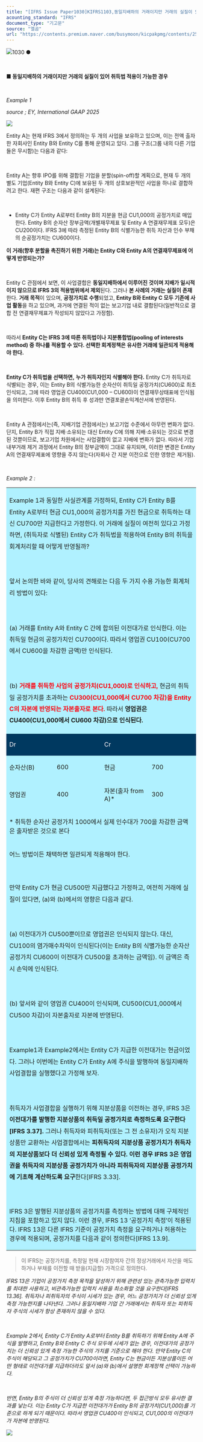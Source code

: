 ```yaml
---
title: "[IFRS Issue Paper1030]KIFRS1103,동일지배하의 거래이지만 거래의 실질이 있어 취득법 적용이 가능한 경우"
acounting_standard: "IFRS"
document_type: "기고문"
source: "엘곰"
url: "https://contents.premium.naver.com/busymoon/kicpakpmg/contents/250815144301056tr"
---
```

![](https://n2.news.naver.com/l.gif?type=content)1030 ●

​

**■ 동일지배하의 거래이지만 거래의 실질이 있어 취득법 적용이 가능한 경우**

**​**

*Example 1*

*source ; EY, International GAAP 2025*

![](https://scs-phinf.pstatic.net/MjAyNTA4MTVfMjM1/MDAxNzU1MjM0Nzk2Nzkw.oQvJtn3IGyxnMxkp0o4oEoMjIWdcshlaWUNTjEFzou8g.azrLzi_V2TRLlrUPVZUTTMQhfe8SIrpPTWKTLzr6eQIg.PNG/image.png?type=w800)

Entity A는 현재 IFRS 3에서 정의하는 두 개의 사업을 보유하고 있으며, 이는 전액 출자한 자회사인 Entity B와 Entity C를 통해 운영되고 있다. 그룹 구조(그룹 내의 다른 기업들은 무시함)는 다음과 같다:

​

Entity A는 향후 IPO를 위해 결합된 기업을 분할(spin-off)할 계획으로, 현재 두 개의 별도 기업(Entity B와 Entity C)에 보유된 두 개의 상호보완적인 사업을 하나로 결합하려고 한다. 재편 구조는 다음과 같이 설계된다:

​

- Entity C가 Entity A로부터 Entity B의 지분을 현금 CU1,000의 공정가치로 매입한다. Entity B의 순자산 장부금액(개별재무제표 및 Entity A 연결재무제표 모두)은 CU200이다. IFRS 3에 따라 측정된 Entity B의 식별가능한 취득 자산과 인수 부채의 순공정가치는 CU600이다.

**이 거래(향후 분할을 촉진하기 위한 거래)는 Entity C와 Entity A의 연결재무제표에 어떻게 반영되는가?**

​

Entity C 관점에서 보면, 이 사업결합은 **동일지배하에서 이루어진 것이며 지배가 일시적이지 않으므로 IFRS 3의 적용범위에서 제외**된다. 그러나 **본 사례의 거래는 실질이 존재**한다. **거래 목적**이 있으며, **공정가치로 수행**되었고, **Entity B와 Entity C 모두 기존에 사업 활동**을 하고 있으며, 과거에 연결된 적이 없는 보고기업 내로 결합된다(일반적으로 결합 전 연결재무제표가 작성되지 않았다고 가정함).

​

따라서 **Entity C는 IFRS 3에 따른 취득법이나 지분통합법(pooling of interests method) 중 하나를 적용할 수 있다. 선택한 회계정책은 유사한 거래에 일관되게 적용해야 한다.**

​

**Entity C가 취득법을 선택하면,** **누가 취득자인지 식별해야 한다.** Entity C가 취득자로 식별되는 경우, 이는 Entity B의 식별가능한 순자산이 취득일 공정가치(CU600)로 최초 인식되고, 그에 따라 영업권 CU400(CU1,000 – CU600)이 연결재무상태표에 인식됨을 의미한다. 이후 Entity B의 취득 후 성과만 연결포괄손익계산서에 반영된다.

​

Entity A 관점에서는(즉, 지배기업 관점에서는) 보고기업 수준에서 아무런 변화가 없다. 단지, Entity B가 직접 지배·소유되는 대신 Entity C에 의해 지배·소유되는 것으로 변경된 것뿐이므로, 보고기업 차원에서는 사업결합이 없고 지배에 변화가 없다. 따라서 기업 내부거래 제거 과정에서 Entity B의 장부금액이 그대로 유지되며, 이러한 변경은 Entity A의 연결재무제표에 영향을 주지 않는다(자회사 간 지분 이전으로 인한 영향은 제거됨).

​

*Example 2 :*

<table style=""><tbody><tr><td colspan="4" rowspan="1" style="width: 100.0%; height: 32.25px;  background-color: #b0f1ff;"><div><p style="line-height:1.9;"><span style="">Example 1과 동일한 사실관계를 가정하되, Entity C가 Entity B를 Entity A로부터 현금 CU1,000의 공정가치를 가진 현금으로 취득하는 대신 CU700만 지급한다고 가정한다. 이 거래에 실질이 여전히 있다고 가정하면, (취득자로 식별된) Entity C가 취득법을 적용하여 Entity B의 취득을 회계처리할 때 어떻게 반영될까?</span></p></div><div><p style="line-height:1.9;"><span style="">​</span></p></div><div><p style="line-height:1.9;"><span style="">앞서 논의한 바와 같이, 당사의 견해로는 다음 두 가지 수용 가능한 회계처리 방법이 있다:</span></p></div><div><p style="line-height:1.9;"><span style="">​</span></p></div><div><p style="line-height:1.9;"><span style="">(a) 거래를 Entity A와 Entity C 간에 합의된 이전대가로 인식한다. 이는 취득일 현금의 공정가치인 CU700이다. 따라서 영업권 CU100(CU700에서 CU600을 차감한 금액)만 인식된다.</span></p></div><div><p style="line-height:1.9;"><span style="">​</span></p></div><div><p style="line-height:1.9;"><span style="">(b) </span><span style="color:#ff0010;"><b>거래를 취득한 사업의 공정가치(CU1,000)로 인식하고,</b></span><span style=""> 현금의 취득일 공정가치를 초과하는 </span><span style="color:#ff0010;"><b>CU300(CU1,000에서 CU700 차감)을 Entity C의 자본에 반영되는 자본출자로 본다.</b></span><span style=""> 따라서 </span><span style=""><b>영업권은 CU400(CU1,000에서 CU600 차감)으로 인식된다.</b></span></p></div></td></tr><tr><td colspan="1" rowspan="1" style="width: 25.0%; height: 16.13px;  background-color: #003960;"><div><p style=""><span style="color:#ffffff;">Dr</span></p></div></td><td colspan="1" rowspan="1" style="width: 25.0%; height: 16.13px;  background-color: #003960;"><div><p style=""><span style="color:#ffffff;">​</span></p></div></td><td colspan="1" rowspan="1" style="width: 25.0%; height: 16.13px;  background-color: #003960;"><div><p style=""><span style="color:#ffffff;">Cr</span></p></div></td><td colspan="1" rowspan="1" style="width: 25.0%; height: 16.13px;  background-color: #003960;"><div><p style=""><span style="color:#ffffff;">​</span></p></div></td></tr><tr><td colspan="1" rowspan="1" style="width: 25.0%; height: 16.12px;  background-color: #b0f1ff;"><div><p style=""><span style="">순자산(B)</span></p></div></td><td colspan="1" rowspan="1" style="width: 25.0%; height: 16.12px;  background-color: #b0f1ff;"><div><p style=""><span style="">600</span></p></div></td><td colspan="1" rowspan="1" style="width: 25.0%; height: 16.12px;  background-color: #b0f1ff;"><div><p style=""><span style="">현금</span></p></div></td><td colspan="1" rowspan="1" style="width: 25.0%; height: 16.12px;  background-color: #b0f1ff;"><div><p style=""><span style="">700</span></p></div></td></tr><tr><td colspan="1" rowspan="1" style="width: 25.0%; height: 16.13px;  background-color: #b0f1ff;"><div><p style=""><span style="">영업권</span></p></div></td><td colspan="1" rowspan="1" style="width: 25.0%; height: 16.13px;  background-color: #b0f1ff;"><div><p style=""><span style="">400</span></p></div></td><td colspan="1" rowspan="1" style="width: 25.0%; height: 16.13px;  background-color: #b0f1ff;"><div><p style=""><span style="">자본(출자 from A)*</span></p></div></td><td colspan="1" rowspan="1" style="width: 25.0%; height: 16.13px;  background-color: #b0f1ff;"><div><p style=""><span style="">300</span></p></div></td></tr><tr><td colspan="4" rowspan="1" style="width: 100.0%; height: 16.12px;  background-color: #b0f1ff;"><div><p style=""><span style="">* 취득한 순자산 공정가치 1000에서 실제 인수대가 700을 차감한 금액은 출자받은 것으로 본다</span></p></div></td></tr><tr><td colspan="4" rowspan="1" style="width: 100.0%; height: 32.25px;  background-color: #b0f1ff;"><div><p style=""><span style="">어느 방법이든 채택하면 일관되게 적용해야 한다.</span></p></div><div><p style="line-height:1.9;"><span style="">​</span></p></div><div><p style="line-height:1.9;"><span style="">만약 Entity C가 현금 CU500만 지급했다고 가정하고, 여전히 거래에 실질이 있다면, (a)와 (b)에서의 영향은 다음과 같다.</span></p></div><div><p style="line-height:1.9;"><span style="">​</span></p></div><div><p style="line-height:1.9;"><span style="">(a) 이전대가가 CU500뿐이므로 영업권은 인식되지 않는다. 대신, CU100의 염가매수차익이 인식된다(이는 Entity B의 식별가능한 순자산 공정가치 CU600이 이전대가 CU500을 초과하는 금액임). 이 금액은 즉시 손익에 인식된다.</span></p></div><div><p style="line-height:1.9;"><span style="">​</span></p></div><div><p style="line-height:1.9;"><span style="">(b) 앞서와 같이 영업권 CU400이 인식되며, CU500(CU1,000에서 CU500 차감)이 자본출자로 자본에 반영된다.</span></p></div><div><p style="line-height:1.9;"><span style="">​</span></p></div><div><p style="line-height:1.9;"><span style="">Example1과 Example2에서는 Entity C가 지급한 이전대가는 현금이었다. 그러나 이번에는 Entity C가 Entity A에 주식을 발행하여 동일지배하 사업결합을 실행했다고 가정해 보자.</span></p></div><div><p style="line-height:1.9;"><span style="">​</span></p></div><div><p style="line-height:1.9;"><span style="">취득자가 사업결합을 실행하기 위해 지분상품을 이전하는 경우, IFRS 3은 </span><span style=""><b>이전대가를 발행한 지분상품의 취득일 공정가치로 측정하도록 요구한다[IFRS 3.37].</b></span><span style=""> 그러나 취득자와 피취득자(또는 그 전 소유자)가 오직 지분상품만 교환하는 사업결합에서는</span><span style=""><b> 피취득자의 지분상품 공정가치가 취득자의 지분상품보다 더 신뢰성 있게 측정될 수 있다. 이런 경우 IFRS 3은 영업권을 취득자의 지분상품 공정가치가 아니라 피취득자의 지분상품 공정가치에 기초해 계산하도록 요구</b></span><span style="">한다[IFRS 3.33].</span></p></div><div><p style="line-height:1.9;"><span style="">​</span></p></div><div><p style=""><span style="">IFRS 3은 발행된 지분상품의 공정가치를 측정하는 방법에 대해 구체적인 지침을 포함하고 있지 않다. 이런 경우, IFRS 13 ‘공정가치 측정’이 적용된다. IFRS 13은 다른 IFRS 기준이 공정가치 측정을 요구하거나 허용하는 경우에 적용되며, 공정가치를 다음과 같이 정의한다[IFRS 13.9].</span></p></div></td></tr></tbody></table>

> 이 IFRS는 공정가치를, 측정일 현재 시장참여자 간의 정상거래에서 자산을 매도하거나 부채를 이전할 때 받을(지급할) 가격으로 정의한다.

*IFRS 13은 기업이 공정가치 측정 목적을 달성하기 위해 관련성 있는 관측가능한 입력치를 최대한 사용하고, 비관측가능한 입력치 사용을 최소화할 것을 요구한다\[IFRS 13.36\]. 취득자나 피취득자의 주식이 시세가 있는 경우, 어느 공정가치가 더 신뢰성 있게 측정 가능한지를 나타낸다. 그러나 동일지배하 기업 간 거래에서는 취득자 또는 피취득자 주식의 시세가 항상 존재하지 않을 수 있다.*

*​*

*Example 2에서, Entity C가 Entity A로부터 Entity B를 취득하기 위해 Entity A에 주식을 발행하고, Entity B와 Entity C 주식 모두에 시세가 없는 경우, 이전대가의 공정가치는 더 신뢰성 있게 측정 가능한 주식의 가치를 기준으로 해야 한다. 만약 Entity C의 주식이 해당되고 그 공정가치가 CU700이라면, Entity C는 현금이든 지분상품이든 어떤 형태로 이전대가를 지급하더라도 앞서 (a)와 (b)에서 설명한 회계정책 선택이 가능하다.*

*​*

*반면, Entity B의 주식이 더 신뢰성 있게 측정 가능하다면, 두 접근방식 모두 유사한 결과를 낳는다. 이는 Entity C가 지급한 이전대가가 Entity B의 공정가치(CU1,000)를 기준으로 하게 되기 때문이다. 따라서 영업권 CU400이 인식되고, CU1,000의 이전대가가 자본에 반영된다.*

![](https://scs-phinf.pstatic.net/MjAyNTA4MTVfMjI5/MDAxNzU1MjM2NTA3NTE3.o_Kf5GYaySAydL5f10I8YGvTB0ZHHAWSnksTDTR4Q6Ag.pTcWtvjCMu1nt00Ha_J8ShFyfKJ5LvuES94mLY4iK9wg.PNG/image.png?type=w800)

*​*